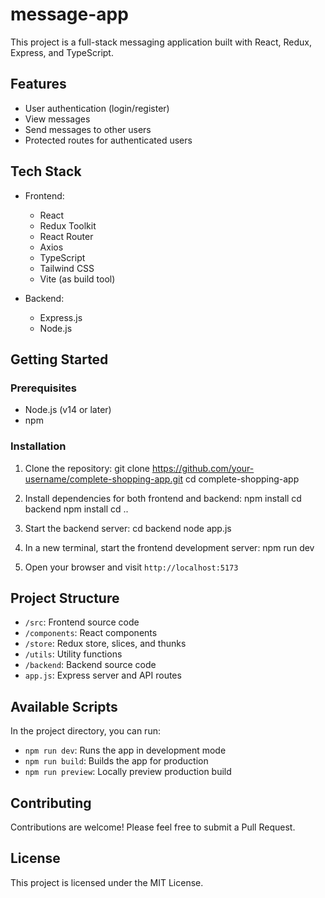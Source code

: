 # message-app


This project is a full-stack messaging application built with React, Redux, Express, and TypeScript.

## Features

- User authentication (login/register)
- View messages
- Send messages to other users
- Protected routes for authenticated users

## Tech Stack

- Frontend:
  - React
  - Redux Toolkit
  - React Router
  - Axios
  - TypeScript
  - Tailwind CSS
  - Vite (as build tool)

- Backend:
  - Express.js
  - Node.js

## Getting Started

### Prerequisites

- Node.js (v14 or later)
- npm

### Installation

1. Clone the repository:
git clone https://github.com/your-username/complete-shopping-app.git
cd complete-shopping-app

2. Install dependencies for both frontend and backend:
npm install
cd backend
npm install
cd ..

3. Start the backend server:
cd backend
node app.js

4. In a new terminal, start the frontend development server:
npm run dev

5. Open your browser and visit `http://localhost:5173`

## Project Structure

- `/src`: Frontend source code
- `/components`: React components
- `/store`: Redux store, slices, and thunks
- `/utils`: Utility functions
- `/backend`: Backend source code
- `app.js`: Express server and API routes

## Available Scripts

In the project directory, you can run:

- `npm run dev`: Runs the app in development mode
- `npm run build`: Builds the app for production
- `npm run preview`: Locally preview production build

## Contributing

Contributions are welcome! Please feel free to submit a Pull Request.

## License

This project is licensed under the MIT License.